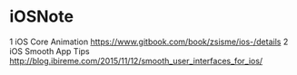 # iOSNote
1 iOS Core Animation https://www.gitbook.com/book/zsisme/ios-/details
2 iOS Smooth App Tips http://blog.ibireme.com/2015/11/12/smooth_user_interfaces_for_ios/

